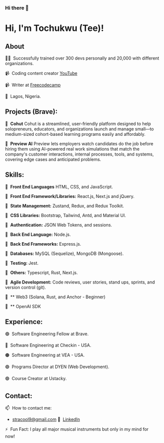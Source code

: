 ### Hi there 👋

<!--
**asoluka/asoluka** is a ✨ _special_ ✨ repository because its `README.md` (this file) appears on your GitHub profile.

Here are some ideas to get you started:

- 🔭 I’m currently working on ...
- 🌱 I’m currently learning ...
- 👯 I’m looking to collaborate on ...
- 🤔 I’m looking for help with ...
- 💬 Ask me about ...
- 📫 How to reach me: ...
- ⚡ Fun fact: ...
-->

# Hi, I'm Tochukwu (Tee)!

## About

👨‍💻&nbsp; Successfully trained over 300 devs personally and 20,000 with different organizations.

📹&nbsp; Coding content creator [YouTube](https://www.youtube.com/channel/UCJTN5fDHo5l3xKgS3OJ8t3A?view_as=subscriber)

📹&nbsp; Writer at [Freecodecamp](https://www.freecodecamp.org/news/author/sleekcodes/)

📍&nbsp; Lagos, Nigeria.


## Projects (Brave): 

🔹&nbsp;  **Cohut**
Cohut is a streamlined, user-friendly platform designed to help solopreneurs, educators, and organizations launch and manage small—to medium-sized cohort-based learning programs easily and affordably.

🔹&nbsp;  **Preview AI**
Preview lets employers watch candidates do the job before hiring them using AI-powered real work simulations that match the company's customer interactions, internal processes, tools, and systems, covering edge cases and anticipated problems.


## Skills: 

🔹&nbsp;  **Front End Languages** HTML, CSS, and JavaScript.

🔸&nbsp;  **Front End Framework/Libraries:** React.js, Next.js and jQuery.

🔹&nbsp;  **State Management:** Zustand, Redux, and Redux Toolkit.

🔸&nbsp;  **CSS Libraries:** Bootstrap, Tailwind, Antd, and Material UI.

🔹&nbsp;  **Authentication:** JSON Web Tokens, and sessions.

🔸&nbsp;  **Back End Language:** Node.js.

🔹&nbsp;  **Back End Frameworks:** Express.js.

🔸&nbsp;  **Databases:** MySQL (Sequelize), MongoDB (Mongoose).

🔹&nbsp;  **Testing:** Jest.

🔹&nbsp;  **Others:** Typescript, Rust, Next.js.

🔸&nbsp;  **Agile Development:** Code reviews, user stories, stand ups, sprints, and version control (git).

🔹&nbsp; ** Web3 (Solana, Rust, and Anchor - Beginner)

🔹&nbsp; ** OpenAI SDK


## Experience: 
🟢&nbsp; Software Engineering Fellow at Brave.

🔴&nbsp; Software Engineering at Checkin - USA.

🟠&nbsp; Software Engineering at VEA - USA.

🟣&nbsp; Programs Director at DYEN (Web Development).

🟢&nbsp; Course Creator at Ustacky.


## Contact: 
📫&nbsp; How to contact me:

- stracool9@gmail.com
📘&nbsp; [LinkedIn](https://www.linkedin.com/in/asoluka/)

⚡&nbsp; Fun Fact: I play all major musical instruments but only in my mind for now!
